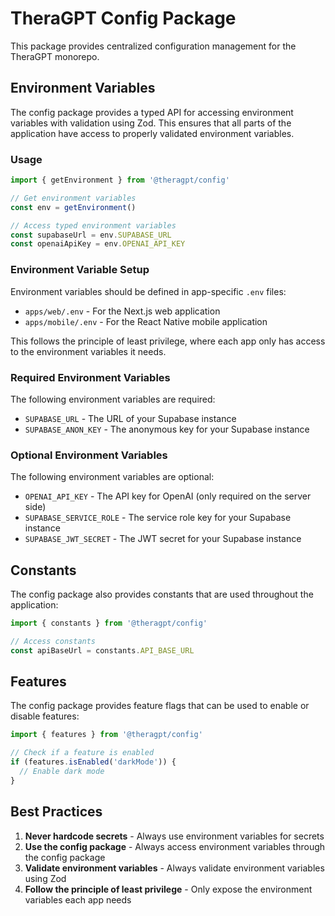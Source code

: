 # TheraGPT Config Package

This package provides centralized configuration management for the TheraGPT monorepo.

## Environment Variables

The config package provides a typed API for accessing environment variables with validation using Zod. This ensures that all parts of the application have access to properly validated environment variables.

### Usage

```typescript
import { getEnvironment } from '@theragpt/config'

// Get environment variables
const env = getEnvironment()

// Access typed environment variables
const supabaseUrl = env.SUPABASE_URL
const openaiApiKey = env.OPENAI_API_KEY
```

### Environment Variable Setup

Environment variables should be defined in app-specific `.env` files:

- `apps/web/.env` - For the Next.js web application
- `apps/mobile/.env` - For the React Native mobile application

This follows the principle of least privilege, where each app only has access to the environment variables it needs.

### Required Environment Variables

The following environment variables are required:

- `SUPABASE_URL` - The URL of your Supabase instance
- `SUPABASE_ANON_KEY` - The anonymous key for your Supabase instance

### Optional Environment Variables

The following environment variables are optional:

- `OPENAI_API_KEY` - The API key for OpenAI (only required on the server side)
- `SUPABASE_SERVICE_ROLE` - The service role key for your Supabase instance
- `SUPABASE_JWT_SECRET` - The JWT secret for your Supabase instance

## Constants

The config package also provides constants that are used throughout the application:

```typescript
import { constants } from '@theragpt/config'

// Access constants
const apiBaseUrl = constants.API_BASE_URL
```

## Features

The config package provides feature flags that can be used to enable or disable features:

```typescript
import { features } from '@theragpt/config'

// Check if a feature is enabled
if (features.isEnabled('darkMode')) {
  // Enable dark mode
}
```

## Best Practices

1. **Never hardcode secrets** - Always use environment variables for secrets
2. **Use the config package** - Always access environment variables through the config package
3. **Validate environment variables** - Always validate environment variables using Zod
4. **Follow the principle of least privilege** - Only expose the environment variables each app needs